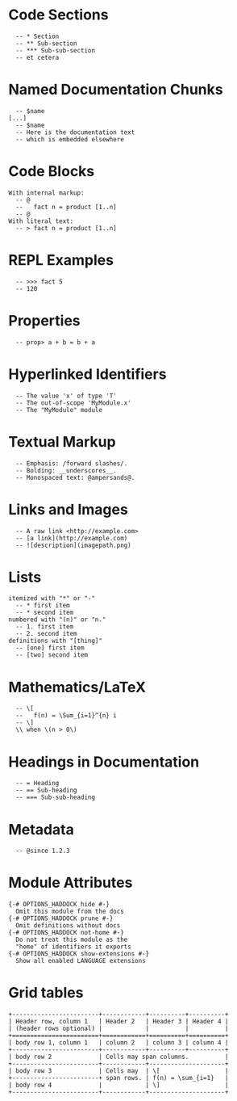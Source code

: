 # Code Sections

```
  -- * Section
  -- ** Sub-section
  -- *** Sub-sub-section
  -- et cetera
```

# Named Documentation Chunks

```
  -- $name
[...]
  -- $name
  -- Here is the documentation text
  -- which is embedded elsewhere
```

# Code Blocks

```
With internal markup:
  -- @
  --   fact n = product [1..n]
  -- @
With literal text:
  -- > fact n = product [1..n]
```

# REPL Examples

```
  -- >>> fact 5
  -- 120
```

# Properties

```
  -- prop> a + b = b + a
```

# Hyperlinked Identifiers

```
  -- The value 'x' of type 'T'
  -- The out-of-scope 'MyModule.x'
  -- The "MyModule" module
```

# Textual Markup

```
  -- Emphasis: /forward slashes/.
  -- Bolding: __underscores__.
  -- Monospaced text: @ampersands@.
```

# Links and Images

```
  -- A raw link <http://example.com>
  -- [a link](http://example.com)
  -- ![description](imagepath.png)
```

# Lists

```
itemized with "*" or "-"
  -- * first item
  -- * second item
numbered with "(n)" or "n."
  -- 1. first item
  -- 2. second item
definitions with "[thing]"
  -- [one] first item
  -- [two] second item
```

# Mathematics/LaTeX

```
  -- \[
  --   f(n) = \Sum_{i=1}^{n} i
  -- \]
  \\ when \(n > 0\)
```

# Headings in Documentation

```
  -- = Heading
  -- == Sub-heading
  -- === Sub-sub-heading
```

# Metadata

```
  -- @since 1.2.3
```

# Module Attributes

```
{-# OPTIONS_HADDOCK hide #-}
  Omit this module from the docs
{-# OPTIONS_HADDOCK prune #-}
  Omit definitions without docs
{-# OPTIONS_HADDOCK not-home #-}
  Do not treat this module as the
  "home" of identifiers it exports
{-# OPTIONS_HADDOCK show-extensions #-}
  Show all enabled LANGUAGE extensions
```

# Grid tables

```
+------------------------+------------+----------+----------+
| Header row, column 1   | Header 2   | Header 3 | Header 4 |
| (header rows optional) |            |          |          |
+========================+============+==========+==========+
| body row 1, column 1   | column 2   | column 3 | column 4 |
+------------------------+------------+----------+----------+
| body row 2             | Cells may span columns.          |
+------------------------+------------+---------------------+
| body row 3             | Cells may  | \[                  |
+------------------------+ span rows. | f(n) = \sum_{i=1}   |
| body row 4             |            | \]                  |
+------------------------+------------+---------------------+
```
